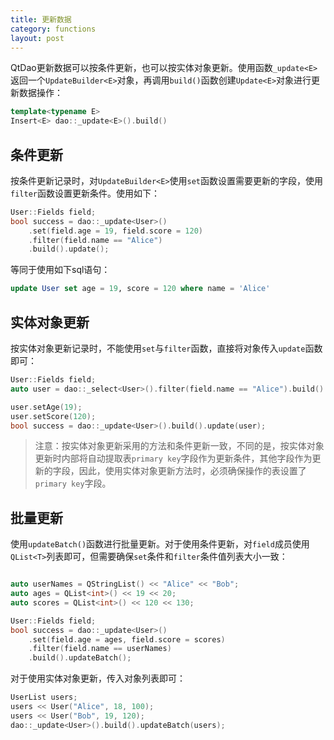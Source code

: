 ```yaml
---
title: 更新数据
category: functions
layout: post
---
```


QtDao更新数据可以按条件更新，也可以按实体对象更新。使用函数`_update<E>`返回一个`UpdateBuilder<E>`对象，再调用`build()`函数创建`Update<E>`对象进行更新数据操作：

```cpp
template<typename E>
Insert<E> dao::_update<E>().build()
```

条件更新
-------------

按条件更新记录时，对`UpdateBuilder<E>`使用`set`函数设置需要更新的字段，使用`filter`函数设置更新条件。使用如下：

```cpp
User::Fields field;
bool success = dao::_update<User>()
    .set(field.age = 19, field.score = 120)
    .filter(field.name == "Alice")
    .build().update();
```

等同于使用如下sql语句：

```sql
update User set age = 19, score = 120 where name = 'Alice'
```

实体对象更新
-------------

按实体对象更新记录时，不能使用`set`与`filter`函数，直接将对象传入`update`函数即可：

```cpp
User::Fields field;
auto user = dao::_select<User>().filter(field.name == "Alice").build().unique();

user.setAge(19);
user.setScore(120);
bool success = dao::_update<User>().build().update(user);
```

> 注意：按实体对象更新采用的方法和条件更新一致，不同的是，按实体对象更新时内部将自动提取表`primary key`字段作为更新条件，其他字段作为更新的字段，因此，使用实体对象更新方法时，必须确保操作的表设置了`primary key`字段。

批量更新
-------------

使用`updateBatch()`函数进行批量更新。对于使用条件更新，对`field`成员使用`QList<T>`列表即可，但需要确保`set`条件和`filter`条件值列表大小一致：

```cpp

auto userNames = QStringList() << "Alice" << "Bob";
auto ages = QList<int>() << 19 << 20;
auto scores = QList<int>() << 120 << 130;

User::Fields field;
bool success = dao::_update<User>()
    .set(field.age = ages, field.score = scores)
    .filter(field.name == userNames)
    .build().updateBatch();
```

对于使用实体对象更新，传入对象列表即可：

```cpp
UserList users;
users << User("Alice", 18, 100);
users << User("Bob", 19, 120);
dao::_update<User>().build().updateBatch(users);
```